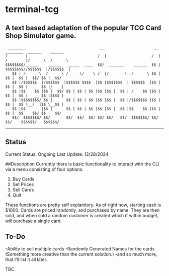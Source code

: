 # terminal-tcg
A text based adaptation of the popular TCG Card Shop Simulator game.
---
```
 ________                                 __                      __        ________  ______    ______  
/        |                               /  |                    /  |      /        |/      \  /      \ 
$$$$$$$$/______    ______   _____  ____  $$/  _______    ______  $$ |      $$$$$$$$//$$$$$$  |/$$$$$$  |
   $$ | /      \  /      \ /     \/    \ /  |/       \  /      \ $$ |         $$ |  $$ |  $$/ $$ | _$$/ 
   $$ |/$$$$$$  |/$$$$$$  |$$$$$$ $$$$  |$$ |$$$$$$$  | $$$$$$  |$$ |         $$ |  $$ |      $$ |/    |
   $$ |$$    $$ |$$ |  $$/ $$ | $$ | $$ |$$ |$$ |  $$ | /    $$ |$$ |         $$ |  $$ |   __ $$ |$$$$ |
   $$ |$$$$$$$$/ $$ |      $$ | $$ | $$ |$$ |$$ |  $$ |/$$$$$$$ |$$ |         $$ |  $$ \__/  |$$ \__$$ |
   $$ |$$       |$$ |      $$ | $$ | $$ |$$ |$$ |  $$ |$$    $$ |$$ |         $$ |  $$    $$/ $$    $$/ 
   $$/  $$$$$$$/ $$/       $$/  $$/  $$/ $$/ $$/   $$/  $$$$$$$/ $$/          $$/    $$$$$$/   $$$$$$/  
```
---
## Status
Current Status: Ongoing
Last Update: 12/28/2024

##Description
Currently there is basic functionality to interact with the CLI via a menu consisting of four options.

1. Buy Cards
2. Set Prices
3. Sell Cards
4. Quit

These functions are pretty self explanitory. As of right now, starting cash is $1000. Cards are priced randomly, and purchased by name. They are then sold, and when sold a random customer is created which if within budget, will purchase a single card.

## To-Do
-Ability to sell multiple cards
-Randomly Generated Names for the cards (Something more creative than the current solution.)
-and so much more, that I'll list it all later.

TBC.
